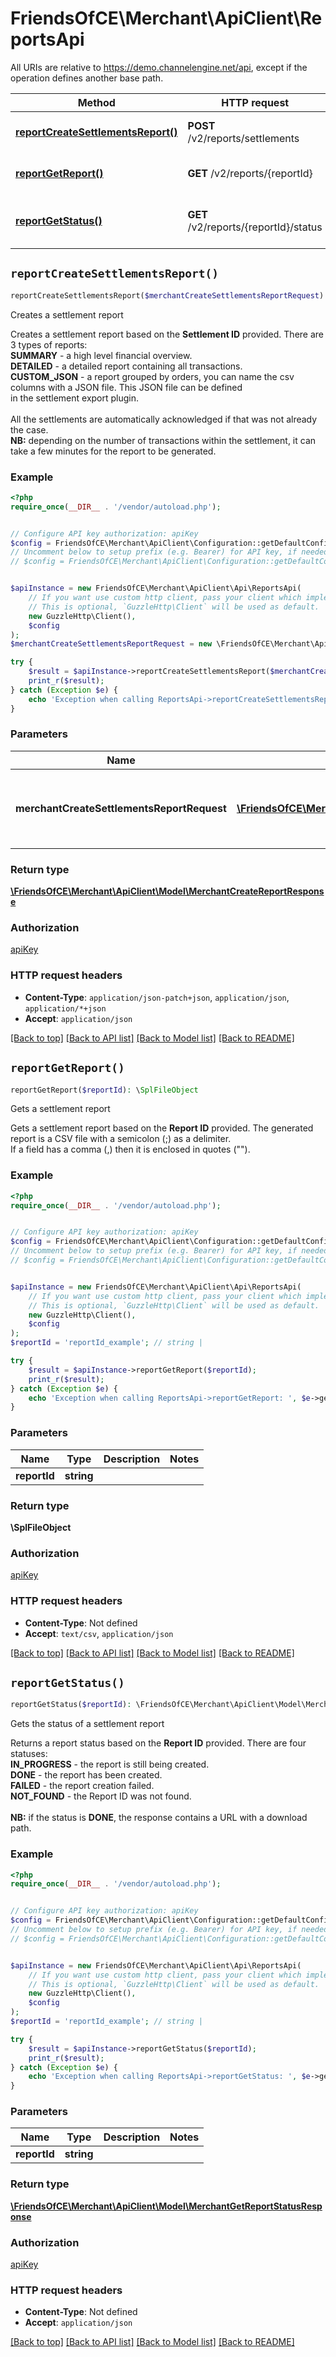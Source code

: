 # FriendsOfCE\Merchant\ApiClient\ReportsApi

All URIs are relative to https://demo.channelengine.net/api, except if the operation defines another base path.

| Method | HTTP request | Description |
| ------------- | ------------- | ------------- |
| [**reportCreateSettlementsReport()**](ReportsApi.md#reportCreateSettlementsReport) | **POST** /v2/reports/settlements | Creates a settlement report |
| [**reportGetReport()**](ReportsApi.md#reportGetReport) | **GET** /v2/reports/{reportId} | Gets a settlement report |
| [**reportGetStatus()**](ReportsApi.md#reportGetStatus) | **GET** /v2/reports/{reportId}/status | Gets the status of a settlement report |


## `reportCreateSettlementsReport()`

```php
reportCreateSettlementsReport($merchantCreateSettlementsReportRequest): \FriendsOfCE\Merchant\ApiClient\Model\MerchantCreateReportResponse
```

Creates a settlement report

Creates a settlement report based on the **Settlement ID** provided. There are 3 types of reports:<br />**SUMMARY** - a high level financial overview.<br />**DETAILED** - a detailed report containing all transactions.<br />**CUSTOM_JSON** - a report grouped by orders, you can name the csv columns with a JSON file. This JSON file can be defined<br />in the settlement export plugin.<br /> <br />All the settlements are automatically acknowledged if that was not already the case.<br />**NB:** depending on the number of transactions within the settlement, it can take a few minutes for the report to be generated.

### Example

```php
<?php
require_once(__DIR__ . '/vendor/autoload.php');


// Configure API key authorization: apiKey
$config = FriendsOfCE\Merchant\ApiClient\Configuration::getDefaultConfiguration()->setApiKey('apikey', 'YOUR_API_KEY');
// Uncomment below to setup prefix (e.g. Bearer) for API key, if needed
// $config = FriendsOfCE\Merchant\ApiClient\Configuration::getDefaultConfiguration()->setApiKeyPrefix('apikey', 'Bearer');


$apiInstance = new FriendsOfCE\Merchant\ApiClient\Api\ReportsApi(
    // If you want use custom http client, pass your client which implements `GuzzleHttp\ClientInterface`.
    // This is optional, `GuzzleHttp\Client` will be used as default.
    new GuzzleHttp\Client(),
    $config
);
$merchantCreateSettlementsReportRequest = new \FriendsOfCE\Merchant\ApiClient\Model\MerchantCreateSettlementsReportRequest(); // \FriendsOfCE\Merchant\ApiClient\Model\MerchantCreateSettlementsReportRequest | To provide settlementIds and type of report SUMMARY or DETAILED.

try {
    $result = $apiInstance->reportCreateSettlementsReport($merchantCreateSettlementsReportRequest);
    print_r($result);
} catch (Exception $e) {
    echo 'Exception when calling ReportsApi->reportCreateSettlementsReport: ', $e->getMessage(), PHP_EOL;
}
```

### Parameters

| Name | Type | Description  | Notes |
| ------------- | ------------- | ------------- | ------------- |
| **merchantCreateSettlementsReportRequest** | [**\FriendsOfCE\Merchant\ApiClient\Model\MerchantCreateSettlementsReportRequest**](../Model/MerchantCreateSettlementsReportRequest.md)| To provide settlementIds and type of report SUMMARY or DETAILED. | |

### Return type

[**\FriendsOfCE\Merchant\ApiClient\Model\MerchantCreateReportResponse**](../Model/MerchantCreateReportResponse.md)

### Authorization

[apiKey](../../README.md#apiKey)

### HTTP request headers

- **Content-Type**: `application/json-patch+json`, `application/json`, `application/*+json`
- **Accept**: `application/json`

[[Back to top]](#) [[Back to API list]](../../README.md#endpoints)
[[Back to Model list]](../../README.md#models)
[[Back to README]](../../README.md)

## `reportGetReport()`

```php
reportGetReport($reportId): \SplFileObject
```

Gets a settlement report

Gets a settlement report based on the **Report ID** provided. The generated report is a CSV file with a semicolon (;) as a delimiter.<br />If a field has a comma (,) then it is enclosed in quotes (\"\").

### Example

```php
<?php
require_once(__DIR__ . '/vendor/autoload.php');


// Configure API key authorization: apiKey
$config = FriendsOfCE\Merchant\ApiClient\Configuration::getDefaultConfiguration()->setApiKey('apikey', 'YOUR_API_KEY');
// Uncomment below to setup prefix (e.g. Bearer) for API key, if needed
// $config = FriendsOfCE\Merchant\ApiClient\Configuration::getDefaultConfiguration()->setApiKeyPrefix('apikey', 'Bearer');


$apiInstance = new FriendsOfCE\Merchant\ApiClient\Api\ReportsApi(
    // If you want use custom http client, pass your client which implements `GuzzleHttp\ClientInterface`.
    // This is optional, `GuzzleHttp\Client` will be used as default.
    new GuzzleHttp\Client(),
    $config
);
$reportId = 'reportId_example'; // string | 

try {
    $result = $apiInstance->reportGetReport($reportId);
    print_r($result);
} catch (Exception $e) {
    echo 'Exception when calling ReportsApi->reportGetReport: ', $e->getMessage(), PHP_EOL;
}
```

### Parameters

| Name | Type | Description  | Notes |
| ------------- | ------------- | ------------- | ------------- |
| **reportId** | **string**|  | |

### Return type

**\SplFileObject**

### Authorization

[apiKey](../../README.md#apiKey)

### HTTP request headers

- **Content-Type**: Not defined
- **Accept**: `text/csv`, `application/json`

[[Back to top]](#) [[Back to API list]](../../README.md#endpoints)
[[Back to Model list]](../../README.md#models)
[[Back to README]](../../README.md)

## `reportGetStatus()`

```php
reportGetStatus($reportId): \FriendsOfCE\Merchant\ApiClient\Model\MerchantGetReportStatusResponse
```

Gets the status of a settlement report

Returns a report status based on the **Report ID** provided. There are four statuses:<br />**IN_PROGRESS** - the report is still being created.<br />**DONE** - the report has been created.<br />**FAILED** - the report creation failed.<br />**NOT_FOUND** - the Report ID was not found.<br /> <br />**NB:** if the status is **DONE**, the response contains a URL with a download path.

### Example

```php
<?php
require_once(__DIR__ . '/vendor/autoload.php');


// Configure API key authorization: apiKey
$config = FriendsOfCE\Merchant\ApiClient\Configuration::getDefaultConfiguration()->setApiKey('apikey', 'YOUR_API_KEY');
// Uncomment below to setup prefix (e.g. Bearer) for API key, if needed
// $config = FriendsOfCE\Merchant\ApiClient\Configuration::getDefaultConfiguration()->setApiKeyPrefix('apikey', 'Bearer');


$apiInstance = new FriendsOfCE\Merchant\ApiClient\Api\ReportsApi(
    // If you want use custom http client, pass your client which implements `GuzzleHttp\ClientInterface`.
    // This is optional, `GuzzleHttp\Client` will be used as default.
    new GuzzleHttp\Client(),
    $config
);
$reportId = 'reportId_example'; // string | 

try {
    $result = $apiInstance->reportGetStatus($reportId);
    print_r($result);
} catch (Exception $e) {
    echo 'Exception when calling ReportsApi->reportGetStatus: ', $e->getMessage(), PHP_EOL;
}
```

### Parameters

| Name | Type | Description  | Notes |
| ------------- | ------------- | ------------- | ------------- |
| **reportId** | **string**|  | |

### Return type

[**\FriendsOfCE\Merchant\ApiClient\Model\MerchantGetReportStatusResponse**](../Model/MerchantGetReportStatusResponse.md)

### Authorization

[apiKey](../../README.md#apiKey)

### HTTP request headers

- **Content-Type**: Not defined
- **Accept**: `application/json`

[[Back to top]](#) [[Back to API list]](../../README.md#endpoints)
[[Back to Model list]](../../README.md#models)
[[Back to README]](../../README.md)
